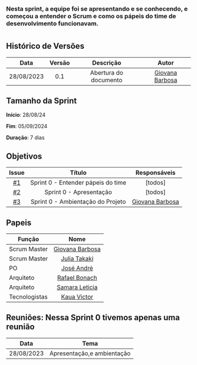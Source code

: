 ### Nesta sprint, a equipe foi se apresentando e se conhecendo, e começou a entender o Scrum e como os pápeis do time de desenvolvimento funcionavam.

#

## Histórico de Versões

| Data       | Versão | Descrição                                 | Autor             |
| :--------: | :----: | :----------:                              | :---------------: |
| 28/08/2023 |  0.1   | Abertura do documento                     | [Giovana Barbosa ](https://github.com/gio221)    

## Tamanho da Sprint

**Início**: 28/08/24

**Fim**: 05/09/2024

**Duração**: 7 dias

## Objetivos

|                            Issue                             |              Título               |                    Responsáveis                     |
| :----------------------------------------------------------: | :-------------------------------: | :-------------------------------------------------: |
| [#1](https://github.com/unb-mds/2023-2-Squad07/issues/2) |  Sprint 0 - Entender pápeis do time  | [todos] |
| [#2](https://github.com/unb-mds/2023-2-Squad07/issues/1) | Sprint 0 - Apresentação | [todos] |
| [#3](https://github.com/unb-mds/2023-2-Squad07/issues/22) | Sprint 0 - Ambientação do Projeto |  [Giovana Barbosa ](https://github.com/gio221) |

## Papeis

| Função        |                                                                           Nome                                                                            |
| ------------- | :-------------------------------------------------------------------------------------------------------------------------------------------------------: |
| Scrum Master  |                                                    [Giovana Barbosa ](https://github.com/gio221)                                                    |
| Scrum Master  |                                                    [Julia Takaki](https://github.com/juliatakaki)                                                    |
| PO            |                                                    [José André](https://github.com/joseandre25)                                                     |
| Arquiteto     |                                                    [Rafael Bonach](https://github.com/RafaBonach)                                                    |
| Arquiteto     |                                                    [Samara Leticia](https://github.com/samarawwleticia)                                                    |
| Tecnologistas | [Kaua Victor](https://github.com/Kauanviictor) |

## Reuniões: Nessa Sprint 0 tivemos apenas uma reunião

| Data       | Tema                             
| :---------:| :--------------------------:      
| 28/08/2023 | Apresentação,e ambientação        